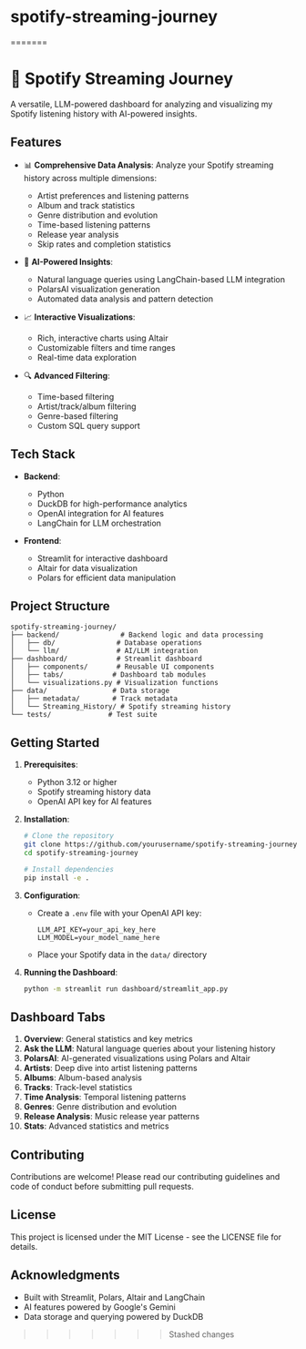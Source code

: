 # spotify-streaming-journey
=======
# 🎵 Spotify Streaming Journey

A versatile, LLM-powered dashboard for analyzing and visualizing my Spotify listening history with AI-powered insights.

## Features

- 📊 **Comprehensive Data Analysis**: Analyze your Spotify streaming history across multiple dimensions:
  - Artist preferences and listening patterns
  - Album and track statistics
  - Genre distribution and evolution
  - Time-based listening patterns
  - Release year analysis
  - Skip rates and completion statistics

- 🤖 **AI-Powered Insights**:
  - Natural language queries using LangChain-based LLM integration
  - PolarsAI visualization generation
  - Automated data analysis and pattern detection

- 📈 **Interactive Visualizations**:
  - Rich, interactive charts using Altair
  - Customizable filters and time ranges
  - Real-time data exploration

- 🔍 **Advanced Filtering**:
  - Time-based filtering
  - Artist/track/album filtering
  - Genre-based filtering
  - Custom SQL query support

## Tech Stack

- **Backend**:
  - Python
  - DuckDB for high-performance analytics
  - OpenAI integration for AI features
  - LangChain for LLM orchestration

- **Frontend**:
  - Streamlit for interactive dashboard
  - Altair for data visualization
  - Polars for efficient data manipulation

## Project Structure

```
spotify-streaming-journey/
├── backend/               # Backend logic and data processing
│   ├── db/               # Database operations
│   └── llm/              # AI/LLM integration
├── dashboard/            # Streamlit dashboard
│   ├── components/       # Reusable UI components
│   ├── tabs/            # Dashboard tab modules
│   └── visualizations.py # Visualization functions
├── data/                # Data storage
│   ├── metadata/        # Track metadata
│   └── Streaming_History/ # Spotify streaming history
└── tests/              # Test suite
```

## Getting Started

1. **Prerequisites**:
   - Python 3.12 or higher
   - Spotify streaming history data
   - OpenAI API key for AI features

2. **Installation**:
   ```bash
   # Clone the repository
   git clone https://github.com/yourusername/spotify-streaming-journey.git
   cd spotify-streaming-journey

   # Install dependencies
   pip install -e .
   ```

3. **Configuration**:
   - Create a `.env` file with your OpenAI API key:
     ```
     LLM_API_KEY=your_api_key_here
     LLM_MODEL=your_model_name_here
     ```
   - Place your Spotify data in the `data/` directory

4. **Running the Dashboard**:
   ```bash
   python -m streamlit run dashboard/streamlit_app.py
   ```

## Dashboard Tabs

1. **Overview**: General statistics and key metrics
2. **Ask the LLM**: Natural language queries about your listening history
3. **PolarsAI**: AI-generated visualizations using Polars and Altair
4. **Artists**: Deep dive into artist listening patterns
5. **Albums**: Album-based analysis
6. **Tracks**: Track-level statistics
7. **Time Analysis**: Temporal listening patterns
8. **Genres**: Genre distribution and evolution
9. **Release Analysis**: Music release year patterns
10. **Stats**: Advanced statistics and metrics

## Contributing

Contributions are welcome! Please read our contributing guidelines and code of conduct before submitting pull requests.

## License

This project is licensed under the MIT License - see the LICENSE file for details.

## Acknowledgments

- Built with Streamlit, Polars, Altair and LangChain
- AI features powered by Google's Gemini
- Data storage and querying powered by DuckDB
>>>>>>> Stashed changes
